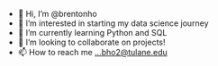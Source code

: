 - 👋 Hi, I’m @brentonho
- 👀 I’m interested in starting my data science journey
- 🌱 I’m currently learning Python and SQL
- 💞️ I’m looking to collaborate on projects! 
- 📫 How to reach me ...bho2@tulane.edu

<!---
brentonho/brentonho is a ✨ special ✨ repository because its `README.md` (this file) appears on your GitHub profile.
You can click the Preview link to take a look at your changes.
--->
